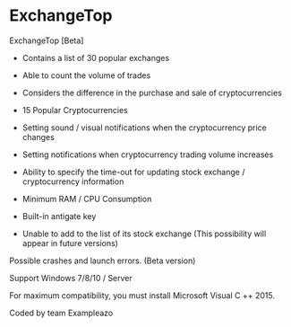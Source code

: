# ExchangeTop

ExchangeTop [Beta]


* Contains a list of 30 popular exchanges

 * Able to count the volume of trades
 
 * Considers the difference in the purchase and sale of cryptocurrencies
 
 * 15 Popular Cryptocurrencies
 
 * Setting sound / visual notifications when the cryptocurrency price changes
 
 * Setting notifications when cryptocurrency trading volume increases
 
 * Ability to specify the time-out for updating stock exchange / cryptocurrency information
 
 * Minimum RAM / CPU Consumption
 
 * Built-in antigate key
 
 * Unable to add to the list of its stock exchange (This possibility will appear in future versions)


Possible crashes and launch errors. (Beta version)

Support Windows 7/8/10 / Server

For maximum compatibility, you must install Microsoft Visual C ++ 2015.


Coded by team Exampleazo
